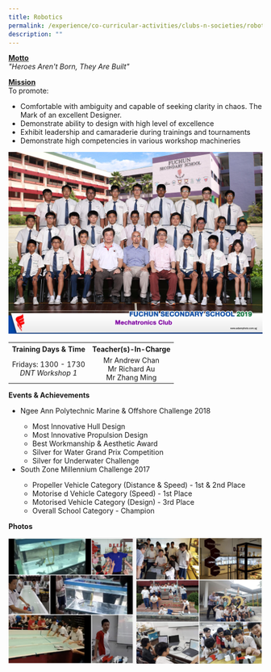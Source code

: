 ```yaml
---
title: Robotics
permalink: /experience/co-curricular-activities/clubs-n-societies/robotics
description: ""
---
```

<p><strong><u>Motto<br /></u></strong><em>"Heroes Aren't Born, They Are Built"</em></p>
<p><strong><u>Mission<br /></u></strong>To promote:</p>
<ul>
<li>Comfortable with ambiguity and capable of seeking clarity in chaos. The Mark of an excellent Designer.</li>
<li>Demonstrate ability to design with high level of excellence</li>
<li>Exhibit leadership and camaraderie during trainings and tournaments</li>
<li>Demonstrate high competencies in various workshop machineries</li>
</ul>
<img src="/images/robo.jpeg">
<table>
<tbody>
<tr>
<th style="text-align: center;">Training Days &amp; Time</th>
<th style="text-align: center;">Teacher(s)-In-Charge</th>
</tr>
<tr>
<td style="text-align: center;">
<div>Fridays: 1300 - 1730</div>
<div><em>DNT Workshop 1</em></div>
</td>
<td style="text-align: center;">
<div>Mr Andrew Chan</div>
<div>Mr Richard Au</div>
<div>Mr Zhang Ming</div>
</td>
</tr>
</tbody>
</table>
<p><strong>Events &amp; Achievements</strong></p>
<ul>
<li>Ngee Ann Polytechnic Marine &amp; Offshore Challenge 2018</li>
<ul>
<li>Most Innovative Hull Design</li>
<li>Most Innovative Propulsion Design</li>
<li>Best Workmanship &amp; Aesthetic Award</li>
<li>Silver for Water Grand Prix Competition</li>
<li>Silver for Underwater Challenge</li>
</ul>
<li>South Zone Millennium Challenge 2017</li>
<ul>
<li>Propeller Vehicle Category (Distance &amp; Speed) - 1st &amp; 2nd Place</li>
<li>Motorise d Vehicle Category (Speed) - 1st Place</li>
<li>Motorised Vehicle Category (Design) - 3rd Place</li>
<li>Overall School Category - Champion</li>
</ul>
</ul>
<p><strong>Photos</strong></p>
<img src="/images/robo1.png">